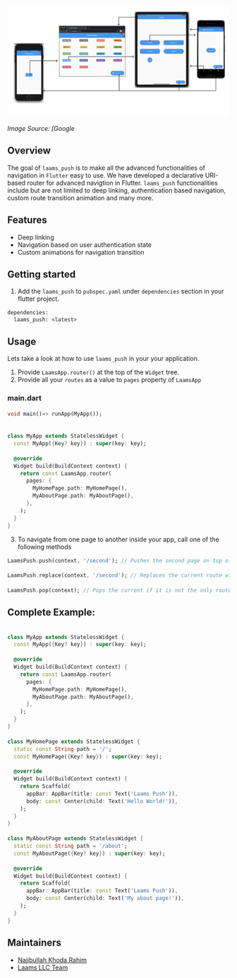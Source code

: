 ![Navigation](https://github.com/laams/laams_push/blob/dev/assets/navigator.png?raw=true)

*Image Source: [Google*

## Overview

The goal of `laams_push` is to make all the advanced functionalities of navigation in `Flutter` easy to use. We have developed a declarative URI-based router for advanced navigtion in Flutter. `laams_push` functionalities include but are not limited to deep linking, authentication based navigation, custom route transition animation and many more. 

## Features

- Deep linking
- Navigation based on user authentication state
- Custom animations for navigation transition


## Getting started

1. Add the `laams_push` to `pubspec.yaml` under `dependencies` section in your flutter project.

```
dependencies:
  laams_push: <latest>
```

## Usage

Lets take a look at how to use `laams_push` in your your application. 

1. Provide `LaamsApp.router()` at the top of the `Widget` tree. 
2. Provide all your `routes` as a value to `pages` property of `LaamsApp`

### main.dart

```dart
void main()=> runApp(MyApp());


class MyApp extends StatelessWidget {
  const MyApp({Key? key}) : super(key: key);

  @override
  Widget build(BuildContext context) {
    return const LaamsApp.router(
      pages: {
        MyHomePage.path: MyHomePage(),
        MyAboutPage.path: MyAboutPage(),
      },
    );
  }
}
```
3. To navigate from one page to another inside your app, call one of the following methods

```dart
LaamsPush.push(context, '/second'); // Pushes the second page on top of the current route

LaamsPush.replace(context, '/second'); // Replaces the current route with /second

LaamsPush.pop(context); // Pops the current if it is not the only route in the stack
```
## Complete Example: 

```dart

class MyApp extends StatelessWidget {
  const MyApp({Key? key}) : super(key: key);

  @override
  Widget build(BuildContext context) {
    return const LaamsApp.router(
      pages: {
        MyHomePage.path: MyHomePage(),
        MyAboutPage.path: MyAboutPage(),
      },
    );
  }
}

class MyHomePage extends StatelessWidget {
  static const String path = '/';
  const MyHomePage({Key? key}) : super(key: key);

  @override
  Widget build(BuildContext context) {
    return Scaffold(
      appBar: AppBar(title: const Text('Laams Push')),
      body: const Center(child: Text('Hello World!')),
    );
  }
}

class MyAboutPage extends StatelessWidget {
  static const String path = '/about';
  const MyAboutPage({Key? key}) : super(key: key);

  @override
  Widget build(BuildContext context) {
    return Scaffold(
      appBar: AppBar(title: const Text('Laams Push')),
      body: const Center(child: Text('My about page!')),
    );
  }
}
```

## Maintainers

- [Najibullah Khoda Rahim](https://github.com/najibkr)
- [Laams LLC Team](https://github.com/laams)


